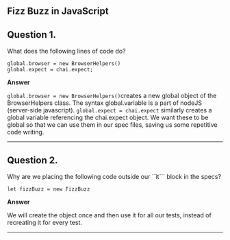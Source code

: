 ## Fizz Buzz in JavaScript

## Question 1.
What does the following lines of code do?
```
global.browser = new BrowserHelpers()
global.expect = chai.expect;
```
**Answer**

```global.browser = new BrowserHelpers()```creates a new global object of the BrowserHelpers class. The syntax global.variable is a part of nodeJS (server-side javascript).
```global.expect = chai.expect``` similarly creates a global variable referencing the chai.expect object.
We want these to be global so that we can use them in our spec files, saving us some repetitive code writing.

------

## Question 2.
Why are we placing the following code outside our ``ìt``` block in the specs?
```
let fizzBuzz = new FizzBuzz
```
**Answer**

We will create the object once and then use it for all our tests, instead of recreating it for every test.

------
